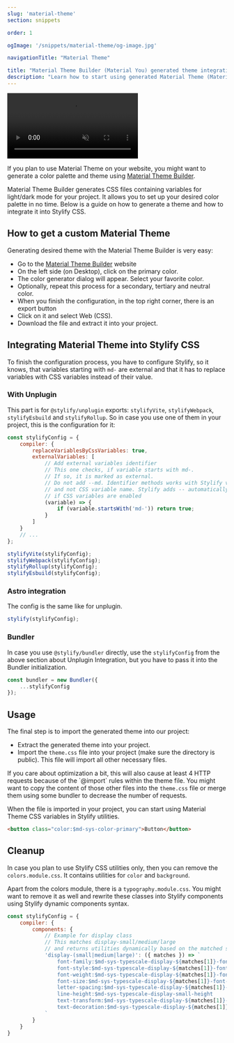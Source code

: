 ```yaml
---
slug: 'material-theme'
section: snippets

order: 1

ogImage: '/snippets/material-theme/og-image.jpg'

navigationTitle: "Material Theme"

title: "Material Theme Builder (Material You) generated theme integration"
description: "Learn how to start using generated Material Theme (Material You) with Stylify CSS in a minute."
---
```


<video autoplay muted loop class="width:100% height:auto border-radius:8px">
	<source src="/videos/material-theme-builder.mp4" type="video/mp4" />
</video>

If you plan to use Material Theme on your website, you might want to generate a color palette and theme using [Material Theme Builder](https://m3.material.io/theme-builder#/custom).

<stack-blitz-link link="stylify-material-theme-example"></stack-blitz-link>

Material Theme Builder generates CSS files containing variables for light/dark mode for your project. It allows you to set up your desired color palette in no time. Below is a guide on how to generate a theme and how to integrate it into Stylify CSS.

## How to get a custom Material Theme
Generating desired theme with the Material Theme Builder is very easy:
- Go to the [Material Theme Builder](https://m3.material.io/theme-builder#/custom) website
- On the left side (on Desktop), click on the primary color.
- The color generator dialog will appear. Select your favorite color.
- Optionally, repeat this process for a secondary, tertiary and neutral color.
- When you finish the configuration, in the top right corner, there is an export button
- Click on it and select Web (CSS).
- Download the file and extract it into your project.

## Integrating Material Theme into Stylify CSS
To finish the configuration process, you have to configure Stylify, so it knows, that variables starting with `md-` are external and that it has to replace variables with CSS variables instead of their value.

### With Unplugin
This part is for `@stylify/unplugin` exports: `stylifyVite`, `stylifyWebpack`, `stylifyEsbuild` and `stylifyRollup`.
So in case you use one of them in your project, this is the configuration for it:

```js
const stylifyConfig = {
	compiler: {
		replaceVariablesByCssVariables: true,
		externalVariables: [
			// Add external variables identifier
			// This one checks, if variable starts with md-.
			// If so, it is marked as external.
			// Do not add --md. Identifier methods works with Stylify variable name
			// and not CSS variable name. Stylify adds -- automatically
			// if CSS variables are enabled
			(variable) => {
				if (variable.startsWith('md-')) return true;
			}
		]
	}
	// ...
};

stylifyVite(stylifyConfig);
stylifyWebpack(stylifyConfig);
stylifyRollup(stylifyConfig);
stylifyEsbuild(stylifyConfig);
```

### Astro integration
The config is the same like for unplugin.

```js
stylify(stylifyConfig);
```

### Bundler
In case you use `@stylify/bundler` directly, use the `stylifyConfig` from the above section about Unplugin Integration, but you have to pass it into the Bundler initialization.

```js
const bundler = new Bundler({
	...stylifyConfig
});
```

## Usage
The final step is to import the generated theme into our project:
- Extract the generated theme into your project.
- Import the `theme.css` file into your project (make sure the directory is public). This file will import all other necessary files.

<note>
If you care about optimization a bit, this will also cause at least 4 HTTP requests because of the `@import` rules within the theme file.
You might want to copy the content of those other files into the <code>theme.css</code> file or merge them using some bundler to decrease the number of requests.
</note>

When the file is imported in your project, you can start using Material Theme CSS variables in Stylify utilities.
```html
<button class="color:$md-sys-color-primary">Button</button>
```

## Cleanup
In case you plan to use Stylify CSS utilities only, then you can remove the `colors.module.css`. It contains utilities for `color` and `background`.

Apart from the colors module, there is a `typography.module.css`. You might want to remove it as well and rewrite these classes into Stylify components using Stylify dynamic components syntax.

```js
const stylifyConfig = {
	compiler: {
		components: {
			// Example for display class
			// This matches display-small/medium/large
			// and returns utilities dynamically based on the matched size
			'display-(small|medium|large)': ({ matches }) => `
				font-family:$md-sys-typescale-display-${matches[1]}-font-family-name
				font-style:$md-sys-typescale-display-${matches[1]}-font-family-style
				font-weight:$md-sys-typescale-display-${matches[1]}-font-weight
				font-size:$md-sys-typescale-display-${matches[1]}-font-size
				letter-spacing:$md-sys-typescale-display-${matches[1]}-tracking
				line-height:$md-sys-typescale-display-small-height
				text-transform:$md-sys-typescale-display-${matches[1]}-text-transform
				text-decoration:$md-sys-typescale-display-${matches[1]}-text-decoration
			`
		}
	}
}
```
